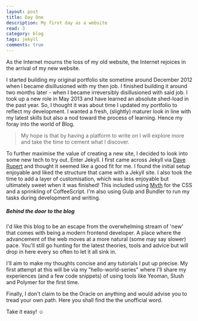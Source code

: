 ```yaml
---
layout: post
title: Day One
description: My first day as a website
read: 3
category: blog
tags: jekyll
comments: true
---
```


As the Internet mourns the loss of my old website, the Internet rejoices in the arrival of my new website.

I started building my original portfolio site sometime around December 2012 when I became disillusioned with my then job. I finished building it around two months later - when I became irreversibly disillusioned with said job. I took up a new role in May 2013 and have learned an absolute shed-load in the past year. So, I thought it was about time I updated my portfolio to reflect my development. I wanted a fresh, (slightly) maturer look in line with my latest skills but also a nod toward the process of learning. Hence my foray into the world of Blog.

> My hope is that by having a platform to write on I will explore more and take the time to cement what I discover.

To further maximise the value of creating a new site, I decided to look into some new tech to try out. Enter Jekyll. I first came across Jekyll via [Dave Rupert](http://daverupert.com/2012/11/brander-newer/) and thought it seemed like a good fit for me. I found the initial setup enjoyable and liked the structure that came with a Jekyll site. I also took the time to add a layer of customisation, which was less enjoyable but ultimately sweet when it was finished! This included using [Myth](http://myth.io/) for the CSS and a sprinkling of CoffeeScript. I'm also using Gulp and Bundler to run my tasks during development and writing.

##### Behind the door to the blog

I'd like this blog to be an escape from the overwhelming stream of 'new' that comes with being a modern frontend developer. A place where the advancement of the web moves at a more natural (some may say slower) pace. You'll still go hunting for the latest theories, tools and advice but will drop in here every so often to let it all sink in.

I'll aim to make my thoughts concise and any tutorials I put up precise. My first attempt at this will be via my "hello-world-series" where I'll share my experiences (and a few code snippets) of using tools like Yeoman, Slush and Polymer for the first time.

Finally, I don't claim to be the Oracle on anything and would advise you to tread your own path. Here you shall find the the unofficial word.

Take it easy! :relaxed: